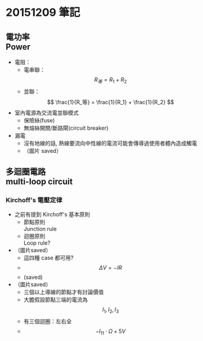# 20151209 筆記
## 電功率<br>Power
* 電阻：
    * 電串聯：$$ R_等 = R_1 + R_2 $$
    * 並聯：$$ \frac{1}{R_等} = \frac{1}{R_1} + \frac{1}{R_2} $$
* 室內電源為交流電並聯模式
    * 保險絲(fuse)
    * 無熔絲開關/斷路閘(circuit breaker)
* 漏電
    * 沒有地線的話, 熱線要流向中性線的電流可能會傳導過使用者體內造成觸電
    * （圖片 saved）

## 多迴圈電路<br />multi-loop circuit
### Kirchoff's 電壓定律
* 之前有提到 Kirchoff's 基本原則
    * 節點原則<br >Junction rule
    * 迴圈原則<br />Loop rule?
* （圖片saved）
    * 這四種 case 都可用?
    * $$ \Delta V = -IR $$
    * (saved)
* （圖片saved）
    * 三個以上導線的節點才有討論價值
    * 大膽假設節點三端的電流為 $$I_1, I_2, I_3$$
    * 有三個迴圈：左右全
    * $$-I_11\cdot \Omega + 5V$$